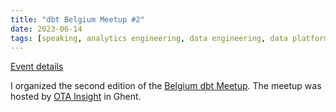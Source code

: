 ```yaml
---
title: "dbt Belgium Meetup #2"
date: 2023-06-14
tags: [speaking, analytics engineering, data engineering, data platform, dbt]
---
```


[Event details](https://www.meetup.com/analytics-engineering-belgium/events/291436510/)

I organized the second edition of the [Belgium dbt Meetup](https://www.meetup.com/analytics-engineering-belgium/). The meetup was hosted by [OTA Insight](https://www.otainsight.com/) in Ghent.
